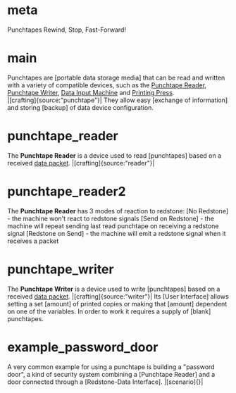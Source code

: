 # meta
Punchtapes
Rewind, Stop, Fast-Forward!

# main
Punchtapes are [portable data storage media] that can be read and written with a variety of compatible devices, such as the [Punchtape Reader](#punchtape_reader), [Punchtape Writer](punchtape_writer), [Data Input Machine](data_input_machine) and [Printing Press](printing_press.md).<br> 
|[crafting]{source:"punchtape"}|
They allow easy [exchange of information] and storing [backup] of data device configuration.

# punchtape_reader
The **Punchtape Reader** is a device used to read [punchtapes] based on a received [data packet](data_main.md#packetsbasics).
|[crafting]{source:"reader"}|<br>

# punchtape_reader2
The **Punchtape Reader** has 3 modes of reaction to redstone:
[No Redstone] - the machine won't react to redstone signals
[Send on Redstone] - the machine will repeat sending last read punchtape on receiving a redstone signal
[Redstone on Send] - the machine will emit a redstone signal when it receives a packet

# punchtape_writer
The **Punchtape Writer** is a device used to write [punchtapes] based on a received [data packet](data_main.md#packetsbasics).
|[crafting]{source:"writer"}|
Its [User Interface] allows setting a set [amount] of printed copies or making that [amount] dependent on one of the variables.
In order to work it requires a supply of [blank] punchtapes.

# example_password_door
A very common example for using a punchtape is building a "password door", a kind of security system combining a [Punchtape Reader] and a door connected through a [Redstone-Data Interface].
|[scenario]{}|
